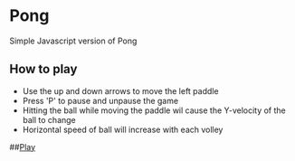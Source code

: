 # Pong
Simple Javascript version of Pong

## How to play ##

* Use the up and down arrows to move the left paddle
* Press 'P' to pause and unpause the game
* Hitting the ball while moving the paddle wil cause the Y-velocity of the ball to change
* Horizontal speed of ball will increase with each volley

##[Play][1]

[1]: http://jn202205.github.io/Pong/
